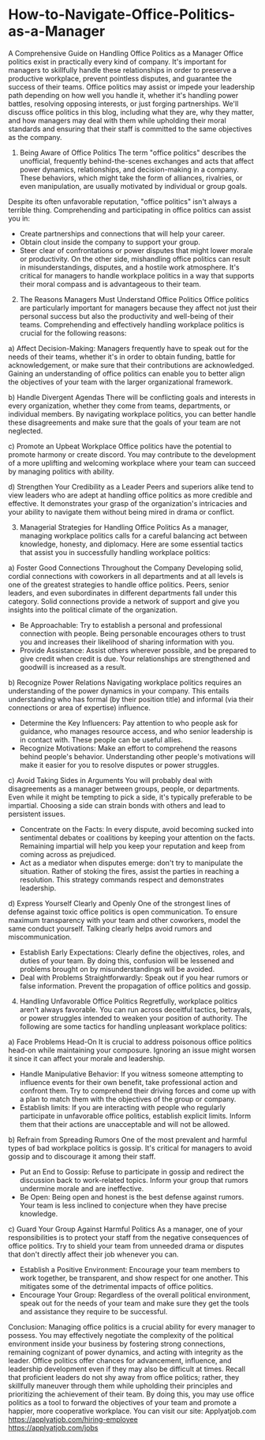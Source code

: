 # How-to-Navigate-Office-Politics-as-a-Manager
A Comprehensive Guide on Handling Office Politics as a Manager
Office politics exist in practically every kind of company. It's important for managers to skillfully handle these relationships in order to preserve a productive workplace, prevent pointless disputes, and guarantee the success of their teams. Office politics may assist or impede your leadership path depending on how well you handle it, whether it's handling power battles, resolving opposing interests, or just forging partnerships. We'll discuss office politics in this blog, including what they are, why they matter, and how managers may deal with them while upholding their moral standards and ensuring that their staff is committed to the same objectives as the company.

1. Being Aware of Office Politics
The term "office politics" describes the unofficial, frequently behind-the-scenes exchanges and acts that affect power dynamics, relationships, and decision-making in a company. These behaviors, which might take the form of alliances, rivalries, or even manipulation, are usually motivated by individual or group goals.

Despite its often unfavorable reputation, "office politics" isn't always a terrible thing. Comprehending and participating in office politics can assist you in:
- Create partnerships and connections that will help your career.
- Obtain clout inside the company to support your group.
- Steer clear of confrontations or power disputes that might lower morale or productivity.
On the other side, mishandling office politics can result in misunderstandings, disputes, and a hostile work atmosphere. It's critical for managers to handle workplace politics in a way that supports their moral compass and is advantageous to their team.

2. The Reasons Managers Must Understand Office Politics
Office politics are particularly important for managers because they affect not just their personal success but also the productivity and well-being of their teams. Comprehending and effectively handling workplace politics is crucial for the following reasons:

a) Affect Decision-Making: 
Managers frequently have to speak out for the needs of their teams, whether it's in order to obtain funding, battle for acknowledgement, or make sure that their contributions are acknowledged. Gaining an understanding of office politics can enable you to better align the objectives of your team with the larger organizational framework.

b) Handle Divergent Agendas
There will be conflicting goals and interests in every organization, whether they come from teams, departments, or individual members. By navigating workplace politics, you can better handle these disagreements and make sure that the goals of your team are not neglected.

c) Promote an Upbeat Workplace
Office politics have the potential to promote harmony or create discord. You may contribute to the development of a more uplifting and welcoming workplace where your team can succeed by managing politics with ability.

d) Strengthen Your Credibility as a Leader
Peers and superiors alike tend to view leaders who are adept at handling office politics as more credible and effective. It demonstrates your grasp of the organization's intricacies and your ability to navigate them without being mired in drama or conflict.

3. Managerial Strategies for Handling Office Politics
As a manager, managing workplace politics calls for a careful balancing act between knowledge, honesty, and diplomacy. Here are some essential tactics that assist you in successfully handling workplace politics:

a) Foster Good Connections Throughout the Company
Developing solid, cordial connections with coworkers in all departments and at all levels is one of the greatest strategies to handle office politics. Peers, senior leaders, and even subordinates in different departments fall under this category. Solid connections provide a network of support and give you insights into the political climate of the organization.

- Be Approachable: Try to establish a personal and professional connection with people. Being personable encourages others to trust you and increases their likelihood of sharing information with you.
- Provide Assistance: Assist others wherever possible, and be prepared to give credit when credit is due. Your relationships are strengthened and goodwill is increased as a result.

b) Recognize Power Relations
Navigating workplace politics requires an understanding of the power dynamics in your company. This entails understanding who has formal (by their position title) and informal (via their connections or area of expertise) influence.

- Determine the Key Influencers: Pay attention to who people ask for guidance, who manages resource access, and who senior leadership is in contact with. These people can be useful allies.
- Recognize Motivations: Make an effort to comprehend the reasons behind people's behavior. Understanding other people's motivations will make it easier for you to resolve disputes or power struggles.

c) Avoid Taking Sides in Arguments
You will probably deal with disagreements as a manager between groups, people, or departments. Even while it might be tempting to pick a side, it's typically preferable to be impartial. Choosing a side can strain bonds with others and lead to persistent issues.

- Concentrate on the Facts: In every dispute, avoid becoming sucked into sentimental debates or coalitions by keeping your attention on the facts. Remaining impartial will help you keep your reputation and keep from coming across as prejudiced.
-  Act as a mediator when disputes emerge: don't try to manipulate the situation. Rather of stoking the fires, assist the parties in reaching a resolution. This strategy commands respect and demonstrates leadership.

d) Express Yourself Clearly and Openly
One of the strongest lines of defense against toxic office politics is open communication. To ensure maximum transparency with your team and other coworkers, model the same conduct yourself. Talking clearly helps avoid rumors and miscommunication.

- Establish Early Expectations: Clearly define the objectives, roles, and duties of your team. By doing this, confusion will be lessened and problems brought on by misunderstandings will be avoided.
- Deal with Problems Straightforwardly: Speak out if you hear rumors or false information. Prevent the propagation of office politics and gossip.

4. Handling Unfavorable Office Politics
Regretfully, workplace politics aren't always favorable. You can run across deceitful tactics, betrayals, or power struggles intended to weaken your position of authority. The following are some tactics for handling unpleasant workplace politics:

a) Face Problems Head-On
It is crucial to address poisonous office politics head-on while maintaining your composure. Ignoring an issue might worsen it since it can affect your morale and leadership.

- Handle Manipulative Behavior: If you witness someone attempting to influence events for their own benefit, take professional action and confront them. Try to comprehend their driving forces and come up with a plan to match them with the objectives of the group or company.
- Establish limits: If you are interacting with people who regularly participate in unfavorable office politics, establish explicit limits. Inform them that their actions are unacceptable and will not be allowed.

b) Refrain from Spreading Rumors
One of the most prevalent and harmful types of bad workplace politics is gossip. It's critical for managers to avoid gossip and to discourage it among their staff.

- Put an End to Gossip: Refuse to participate in gossip and redirect the discussion back to work-related topics. Inform your group that rumors undermine morale and are ineffective.
- Be Open: Being open and honest is the best defense against rumors. Your team is less inclined to conjecture when they have precise knowledge.

c) Guard Your Group Against Harmful Politics
As a manager, one of your responsibilities is to protect your staff from the negative consequences of office politics. Try to shield your team from unneeded drama or disputes that don't directly affect their job whenever you can.

- Establish a Positive Environment: Encourage your team members to work together, be transparent, and show respect for one another. This mitigates some of the detrimental impacts of office politics.
-  Encourage Your Group: Regardless of the overall political environment, speak out for the needs of your team and make sure they get the tools and assistance they require to be successful.

Conclusion:
Managing office politics is a crucial ability for every manager to possess. You may effectively negotiate the complexity of the political environment inside your business by fostering strong connections, remaining cognizant of power dynamics, and acting with integrity as the leader. Office politics offer chances for advancement, influence, and leadership development even if they may also be difficult at times. Recall that proficient leaders do not shy away from office politics; rather, they skillfully maneuver through them while upholding their principles and prioritizing the achievement of their team. By doing this, you may use office politics as a tool to forward the objectives of your team and promote a happier, more cooperative workplace.
You can visit our site: Applyatjob.com<br>
 https://applyatjob.com/hiring-employee<br>
https://applyatjob.com/jobs
